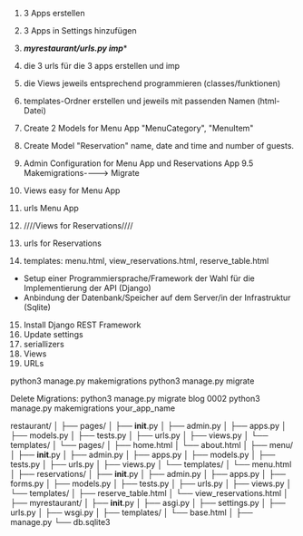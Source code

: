 1. 3 Apps erstellen
2. 3 Apps in Settings hinzufügen
3. ***myrestaurant/urls.py imp****
4. die 3 urls für die 3 apps erstellen und imp
5. die Views jeweils entsprechend programmieren (classes/funktionen)
6. templates-Ordner erstellen und jeweils mit passenden Namen (html-Datei)


7. Create 2 Models for Menu App "MenuCategory", "MenuItem"
8. Create Model "Reservation" name, date and time and number of guests.
9. Admin Configuration for Menu App und Reservations App
9.5 Makemigrations----> Migrate
10. Views easy for Menu App
11. urls Menu App
12. ////Views for Reservations////
13. urls for Reservations
14. templates: menu.html, view_reservations.html, reserve_table.html


- Setup einer Programmiersprache/Framework der Wahl für die Implementierung der API (Django)
- Anbindung der Datenbank/Speicher auf dem Server/in der Infrastruktur (Sqlite)
15. Install Django REST Framework
16. Update settings
17. seriallizers
18. Views
19. URLs 





python3 manage.py makemigrations
python3 manage.py migrate

Delete Migrations:
python3 manage.py migrate blog 0002
python3 manage.py makemigrations your_app_name





restaurant/
│
├── pages/
│   ├── __init__.py
│   ├── admin.py
│   ├── apps.py
│   ├── models.py
│   ├── tests.py
│   ├── urls.py
│   ├── views.py
│   └── templates/
│       └── pages/
│           ├── home.html
│           └── about.html
│
├── menu/
│   ├── __init__.py
│   ├── admin.py
│   ├── apps.py
│   ├── models.py
│   ├── tests.py
│   ├── urls.py
│   ├── views.py
│   └── templates/
│           └── menu.html
│
├── reservations/
│   ├── __init__.py
│   ├── admin.py
│   ├── apps.py
│   ├── forms.py
│   ├── models.py
│   ├── tests.py
│   ├── urls.py
│   ├── views.py
│   └── templates/
│           ├── reserve_table.html
│           └── view_reservations.html
│
├── myrestaurant/
│   ├── __init__.py
│   ├── asgi.py
│   ├── settings.py
│   ├── urls.py
│   ├── wsgi.py
│
├── templates/
│   └── base.html
│
├── manage.py
└── db.sqlite3
